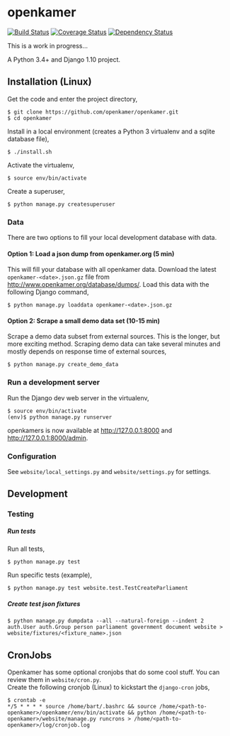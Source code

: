 # openkamer
[![Build Status](https://travis-ci.org/openkamer/openkamer.svg?branch=master)](https://travis-ci.org/openkamer/openkamer) [![Coverage Status](https://coveralls.io/repos/github/openkamer/openkamer/badge.svg?branch=master)](https://coveralls.io/github/openkamer/openkamer?branch=master) [![Dependency Status](https://gemnasium.com/badges/github.com/openkamer/openkamer.svg)](https://gemnasium.com/github.com/openkamer/openkamer)

This is a work in progress...

A Python 3.4+ and Django 1.10 project.

## Installation (Linux)

Get the code and enter the project directory,
```
$ git clone https://github.com/openkamer/openkamer.git
$ cd openkamer
```

Install in a local environment (creates a Python 3 virtualenv and a sqlite database file),
```
$ ./install.sh
```

Activate the virtualenv,
```
$ source env/bin/activate
```

Create a superuser,
```
$ python manage.py createsuperuser
```

### Data
There are two options to fill your local development database with data.

#### Option 1: Load a json dump from openkamer.org (5 min)
This will fill your database with all openkamer data.
Download the latest `openkamer-<date>.json.gz` file from http://www.openkamer.org/database/dumps/.
Load this data with the following Django command,
```
$ python manage.py loaddata openkamer-<date>.json.gz
```

#### Option 2: Scrape a small demo data set (10-15 min)
Scrape a demo data subset from external sources. This is the longer, but more exciting method.
Scraping demo data can take several minutes and mostly depends on response time of external sources,
```
$ python manage.py create_demo_data
```


### Run a development server
Run the Django dev web server in the virtualenv,
```
$ source env/bin/activate
(env)$ python manage.py runserver
```

openkamers is now available at http://127.0.0.1:8000 and http://127.0.0.1:8000/admin.

### Configuration

See `website/local_settings.py` and `website/settings.py` for settings.

## Development

### Testing

##### Run tests
Run all tests,
```
$ python manage.py test
```

Run specific tests (example),
```
$ python manage.py test website.test.TestCreateParliament
```

##### Create test json fixtures
```
$ python manage.py dumpdata --all --natural-foreign --indent 2 auth.User auth.Group person parliament government document website > website/fixtures/<fixture_name>.json
```

## CronJobs

Openkamer has some optional cronjobs that do some cool stuff. You can review them in `website/cron.py`.  
Create the following cronjob (Linux) to kickstart the `django-cron` jobs,
```
$ crontab -e
*/5 * * * * source /home/bart/.bashrc && source /home/<path-to-openkamer>/openkamer/env/bin/activate && python /home/<path-to-openkamer>/website/manage.py runcrons > /home/<path-to-openkamer>/log/cronjob.log
```
